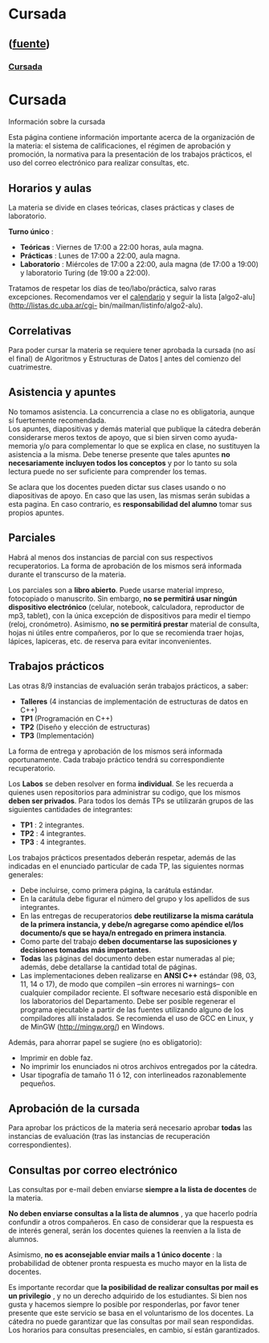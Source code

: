 # Cursada
([fuente](https://campus.exactas.uba.ar/course/view.php?id=990&section=3))
---
### [Cursada](https://campus.exactas.uba.ar/course/view.php?id=990&section=3)

# Cursada

Información sobre la cursada

Esta página contiene información importante acerca de la organización de la
materia: el sistema de calificaciones, el régimen de aprobación y promoción,
la normativa para la presentación de los trabajos prácticos, el uso del correo
electrónico para realizar consultas, etc.

## Horarios y aulas

La materia se divide en clases teóricas, clases prácticas y clases de
laboratorio.

**Turno único** :

  - **Teóricas** : Viernes de 17:00 a 22:00 horas, aula magna.
  - **Prácticas** : Lunes de 17:00 a 22:00, aula magna.
  - **Laboratorio** : Miércoles de 17:00 a 22:00, aula magna (de 17:00 a 19:00) y laboratorio Turing (de 19:00 a 22:00).

Tratamos de respetar los días de teo/labo/práctica, salvo raras excepciones.
Recomendamos ver el
[calendario](https://www.dc.uba.ar/materias/aed2/2017/actual/calendario
"Calendario") y seguir la lista [algo2-alu](http://listas.dc.uba.ar/cgi-
bin/mailman/listinfo/algo2-alu).

## Correlativas

Para poder cursar la materia se requiere tener aprobada la cursada (no así el
final) de Algoritmos y Estructuras de Datos
[I](https://www.dc.uba.ar/materias/aed2/aed1) antes del comienzo del
cuatrimestre.

## Asistencia y apuntes

No tomamos asistencia. La concurrencia a clase no es obligatoria, aunque sí
fuertemente recomendada.  
Los apuntes, diapositivas y demás material que publique la cátedra deberán
considerarse meros textos de apoyo, que si bien sirven como ayuda-memoria y/o
para complementar lo que se explica en clase, no sustituyen la asistencia a la
misma. Debe tenerse presente que tales apuntes **no necesariamente incluyen
todos los conceptos** y por lo tanto su sola lectura puede no ser suficiente
para comprender los temas.

Se aclara que los docentes pueden dictar sus clases usando o no diapositivas
de apoyo. En caso que las usen, las mismas serán subidas a esta pagina. En
caso contrario, es **responsabilidad del alumno** tomar sus propios apuntes.

## Parciales

Habrá al menos dos instancias de parcial con sus respectivos recuperatorios.
La forma de aprobación de los mismos será informada durante el transcurso de
la materia.

Los parciales son a **libro abierto**. Puede usarse material impreso,
fotocopiado o manuscrito. Sin embargo, **no se permitirá usar ningún
dispositivo electrónico** (celular, notebook, calculadora, reproductor de mp3,
tablet), con la única excepción de dispositivos para medir el tiempo (reloj,
cronómetro). Asimismo, **no se permitirá prestar** material de consulta, hojas
ni útiles entre compañeros, por lo que se recomienda traer hojas, lápices,
lapiceras, etc. de reserva para evitar inconvenientes.

## Trabajos prácticos

Las otras 8/9 instancias de evaluación serán trabajos prácticos, a saber:

  - **Talleres** (4 instancias de implementación de estructuras de datos en C++)
  - **TP1** (Programación en C++)
  - **TP2** (Diseño y elección de estructuras)
  - **TP3** (Implementación)

La forma de entrega y aprobación de los mismos será informada oportunamente.
Cada trabajo práctico tendrá su correspondiente recuperatorio.

Los **Labos** se deben resolver en forma **individual**. Se les recuerda a
quienes usen repositorios para administrar su codigo, que los mismos **deben
ser privados**. Para todos los demás TPs se utilizarán grupos de las
siguientes cantidades de integrantes:

  - **TP1** : 2 integrantes.
  - **TP2** : 4 integrantes.
  - **TP3** : 4 integrantes.

Los trabajos prácticos presentados deberán respetar, además de las indicadas
en el enunciado particular de cada TP, las siguientes normas generales:

  - Debe incluirse, como primera página, la carátula estándar.
  - En la carátula debe figurar el número del grupo y los apellidos de sus integrantes.
  - En las entregas de recuperatorios **debe reutilizarse la misma carátula de la primera instancia, y debe/n agregarse como apéndice el/los documento/s que se haya/n entregado en primera instancia**.
  - Como parte del trabajo **deben** **documentarse las suposiciones y decisiones tomadas** **más importantes**.
  - **Todas** las páginas del documento deben estar numeradas al pie; además, debe detallarse la cantidad total de páginas.
  - Las implementaciones deben realizarse en **ANSI C++** estándar (98, 03, 11, 14 o 17), de modo que compilen –sin errores ni warnings– con cualquier compilador reciente. El software necesario está disponible en los laboratorios del Departamento. Debe ser posible regenerar el programa ejecutable a partir de las fuentes utilizando alguno de los compiladores allí instalados. Se recomienda el uso de GCC en Linux, y de MinGW (<http://mingw.org/>) en Windows.

Además, para ahorrar papel se sugiere (no es obligatorio):

  - Imprimir en doble faz.
  - No imprimir los enunciados ni otros archivos entregados por la cátedra.
  - Usar tipografía de tamaño 11 ó 12, con interlineados razonablemente pequeños. 

## Aprobación de la cursada

Para aprobar los prácticos de la materia será necesario aprobar **todas** las
instancias de evaluación (tras las instancias de recuperación
correspondientes).

## Consultas por correo electrónico

Las consultas por e-mail deben enviarse **siempre a la lista de docentes** de
la materia.

**No deben enviarse consultas a la lista de alumnos** , ya que hacerlo podría
confundir a otros compañeros. En caso de considerar que la respuesta es de
interés general, serán los docentes quienes la reenvíen a la lista de alumnos.

Asimismo, **no es aconsejable enviar mails a 1 único docente** : la
probabilidad de obtener pronta respuesta es mucho mayor en la lista de
docentes.

Es importante recordar que **la posibilidad de realizar consultas por mail es
un privilegio** , y no un derecho adquirido de los estudiantes. Si bien nos
gusta y hacemos siempre lo posible por responderlas, por favor tener presente
que este servicio se basa en el voluntarismo de los docentes. La cátedra no
puede garantizar que las consultas por mail sean respondidas. Los horarios
para consultas presenciales, en cambio, sí están garantizados.

